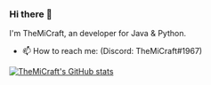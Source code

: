 ### Hi there 👋
I'm TheMiCraft, an developer for Java & Python.

- 📫 How to reach me: (Discord: TheMiCraft#1967)

[![TheMiCraft's GitHub stats](https://github-readme-stats.vercel.app/api?username=themicraft&count_private=true&show_icons=true&hide=stars)](https://github.com/anuraghazra/github-readme-stats)
